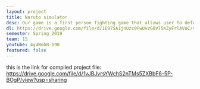 ```yaml
---
layout: project
title: Naruto simulator
desc: Our game is a first person fighting game that allows user to defeat a strong boss with three unqiue and interesting skills we've designed, all threse skills came from the anime Naruto. The game also include great sound effect and music.
dl: https://drive.google.com/file/d/1E97SA1jnUzc0FwUvzG0V75KZyFrlAVoC/view?usp=sharing
semester: Spring 2019
team: 15
youtube: 4y4WobB-b90
featured: false
---
```

this is the link for compiled project file: https://drive.google.com/file/d/1vJBJvrsYWchS2nTMs5ZXBbF6-5P-BOgP/view?usp=sharing
